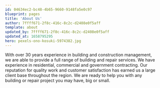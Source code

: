 ```yaml
---
id: 04634ec2-bc48-4b65-9660-9148fa5e0c97
blueprint: pages
title: 'About Us'
author: 7ffff671-2f8c-416c-8c2c-d2408e0f5aff
template: about
updated_by: 7ffff671-2f8c-416c-8c2c-d2408e0f5aff
updated_at: 1658795295
hero: pexels-ono-kosuki-5974382.jpg
---
```

With over 30 years experience in building and construction management, we are able to provide a full range of building and repair services. We have experience in residential, commercial and government contracting. Our reputation for quality work and customer satisfaction has earned us a large client base throughout the region. We are ready to help you with any building or repair project you may have, big or small.